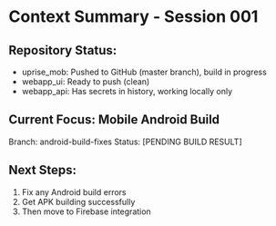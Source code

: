 ﻿# Context Summary - Session 001

## Repository Status:
- uprise_mob: Pushed to GitHub (master branch), build in progress
- webapp_ui: Ready to push (clean)
- webapp_api: Has secrets in history, working locally only

## Current Focus: Mobile Android Build
Branch: android-build-fixes
Status: [PENDING BUILD RESULT]

## Next Steps:
1. Fix any Android build errors
2. Get APK building successfully
3. Then move to Firebase integration
